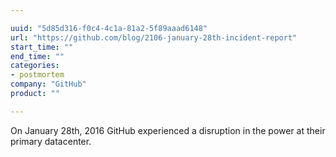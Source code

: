 ```yaml
---

uuid: "5d85d316-f0c4-4c1a-81a2-5f89aaad6148"
url: "https://github.com/blog/2106-january-28th-incident-report"
start_time: ""
end_time: ""
categories:
- postmortem
company: "GitHub"
product: ""

---
```


On January 28th, 2016 GitHub experienced a disruption in the power at their primary datacenter.
